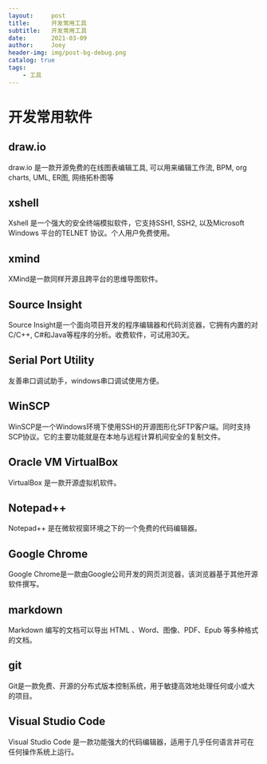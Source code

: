 ```yaml
---
layout:     post
title:      开发常用工具
subtitle:   开发常用工具
date:       2021-03-09
author:     Joey
header-img: img/post-bg-debug.png
catalog: true
tags:
    - 工具
---
```


# 开发常用软件
## draw.io
draw.io 是一款开源免费的在线图表编辑工具, 可以用来编辑工作流, BPM, org charts, UML, ER图, 网络拓朴图等
## xshell
Xshell 是一个强大的安全终端模拟软件，它支持SSH1, SSH2, 以及Microsoft Windows 平台的TELNET 协议。个人用户免费使用。
## xmind
XMind是一款同样开源且跨平台的思维导图软件。
## Source Insight
Source Insight是一个面向项目开发的程序编辑器和代码浏览器，它拥有内置的对C/C++, C#和Java等程序的分析。收费软件，可试用30天。
## Serial Port Utility
友善串口调试助手，windows串口调试使用方便。
## WinSCP
WinSCP是一个Windows环境下使用SSH的开源图形化SFTP客户端。同时支持SCP协议。它的主要功能就是在本地与远程计算机间安全的复制文件。
## Oracle VM VirtualBox
VirtualBox 是一款开源虚拟机软件。
## Notepad++
Notepad++ 是在微软视窗环境之下的一个免费的代码编辑器。
## Google Chrome
Google Chrome是一款由Google公司开发的网页浏览器，该浏览器基于其他开源软件撰写。
## markdown
Markdown 编写的文档可以导出 HTML 、Word、图像、PDF、Epub 等多种格式的文档。
## git
Git是一款免费、开源的分布式版本控制系统，用于敏捷高效地处理任何或小或大的项目。
## Visual Studio Code
Visual Studio Code 是一款功能强大的代码编辑器，适用于几乎任何语言并可在任何操作系统上运行。
